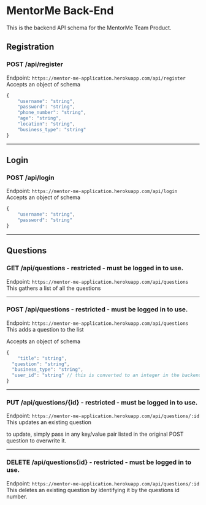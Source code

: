 # MentorMe Back-End

This is the backend API schema for the MentorMe Team Product.

## Registration

### POST /api/register

Endpoint: `https://mentor-me-application.herokuapp.com/api/register`
Accepts an object of schema

```javascript
{
	"username": "string",
	"password": "string",
	"phone_number": "string",
	"age": "string",
	"location": "string",
	"business_type": "string"
}
```

---

## Login

### POST /api/login

Endpoint: `https://mentor-me-application.herokuapp.com/api/login`
Accepts an object of schema

```javascript
{
	"username": "string",
	"password": "string"
}
```

---

## Questions

### GET /api/questions - restricted - must be logged in to use.

Endpoint: `https://mentor-me-application.herokuapp.com/api/questions`
This gathers a list of all the questions

---

### POST /api/questions - restricted - must be logged in to use.

Endpoint: `https://mentor-me-application.herokuapp.com/api/questions`
This adds a question to the list

Accepts an object of schema

```javascript
{
	"title": "string",
  "question": "string",
  "business_type": "string",
  "user_id": "string" // this is converted to an integer in the backend
}
```

---

### PUT /api/questions/{id} - restricted - must be logged in to use.

Endpoint: `https://mentor-me-application.herokuapp.com/api/questions/:id`
This updates an existing question

to update, simply pass in any key/value pair listed in the original POST question to overwrite it.

---

### DELETE /api/questions{id} - restricted - must be logged in to use.

Endpoint: `https://mentor-me-application.herokuapp.com/api/questions/:id`
This deletes an existing question by identifying it by the questions id number.
